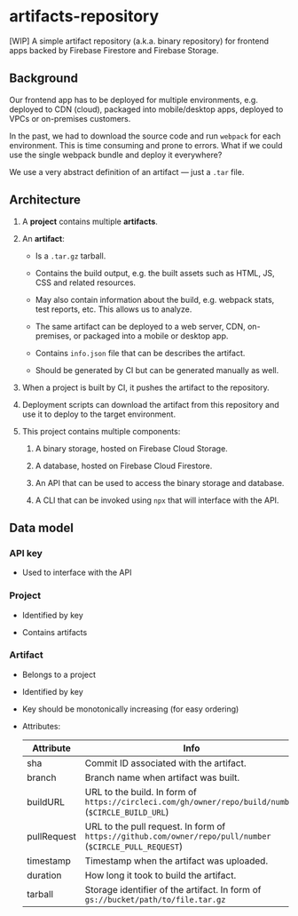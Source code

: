 # artifacts-repository
[WIP] A simple artifact repository (a.k.a. binary repository) for frontend apps backed by Firebase Firestore and Firebase Storage.

## Background

Our frontend app has to be deployed for multiple environments,
e.g. deployed to CDN (cloud), packaged into mobile/desktop apps,
deployed to VPCs or on-premises customers.

In the past, we had to download the source code and run `webpack` for each environment.
This is time consuming and prone to errors.
What if we could use the single webpack bundle and deploy it everywhere?

We use a very abstract definition of an artifact — just a `.tar` file.

## Architecture

1.  A **project** contains multiple **artifacts**.

2.  An **artifact**:

    - Is a `.tar.gz` tarball.

    - Contains the build output, e.g. the built assets such as HTML, JS, CSS and related resources.
    
    - May also contain information about the build, e.g. webpack stats, test reports, etc. This allows us to analyze.

    - The same artifact can be deployed to a web server, CDN, on-premises, or packaged into a mobile or desktop app.

    - Contains `info.json` file that can be describes the artifact.

    - Should be generated by CI but can be generated manually as well.

3.  When a project is built by CI, it pushes the artifact to the repository.

4.  Deployment scripts can download the artifact from this repository and use it to deploy to the target environment.

5.  This project contains multiple components:

    1.  A binary storage, hosted on Firebase Cloud Storage.

    2.  A database, hosted on Firebase Cloud Firestore.

    3.  An API that can be used to access the binary storage and database.

    4.  A CLI that can be invoked using `npx` that will interface with the API.

## Data model

### API key

- Used to interface with the API

### Project

- Identified by key

- Contains artifacts

### Artifact

- Belongs to a project

- Identified by key

- Key should be monotonically increasing (for easy ordering)

- Attributes:

  | Attribute | Info |
  | --------- | ---- |
  | sha | Commit ID associated with the artifact. |
  | branch | Branch name when artifact was built. |
  | buildURL | URL to the build. In form of `https://circleci.com/gh/owner/repo/build/number` (`$CIRCLE_BUILD_URL`) |
  | pullRequest | URL to the pull request. In form of `https://github.com/owner/repo/pull/number` (`$CIRCLE_PULL_REQUEST`) |
  | timestamp | Timestamp when the artifact was uploaded. |
  | duration | How long it took to build the artifact. |
  | tarball | Storage identifier of the artifact. In form of `gs://bucket/path/to/file.tar.gz` |










